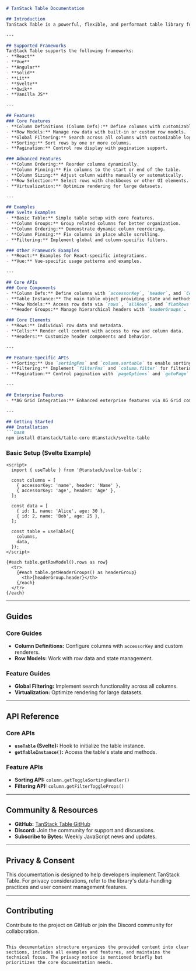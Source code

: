 

```markdown
# TanStack Table Documentation

## Introduction
TanStack Table is a powerful, flexible, and performant table library for modern JavaScript frameworks. It provides core features like sorting, filtering, and pagination, along with framework-specific adapters for seamless integration.

---

## Supported Frameworks
TanStack Table supports the following frameworks:
- **React**
- **Vue**
- **Angular**
- **Solid**
- **Lit**
- **Svelte**
- **Qwik**
- **Vanilla JS**

---

## Features
### Core Features
- **Column Definitions (Column Defs):** Define columns with customizable headers, cells, and metadata.
- **Row Models:** Manage row data with built-in or custom row models.
- **Global Filtering:** Search across all columns with customizable logic.
- **Sorting:** Sort rows by one or more columns.
- **Pagination:** Control row display with pagination support.

### Advanced Features
- **Column Ordering:** Reorder columns dynamically.
- **Column Pinning:** Fix columns to the start or end of the table.
- **Column Sizing:** Adjust column widths manually or automatically.
- **Row Selection:** Select rows with checkboxes or other UI elements.
- **Virtualization:** Optimize rendering for large datasets.

---

## Examples
### Svelte Examples
- **Basic Table:** Simple table setup with core features.
- **Column Groups:** Group related columns for better organization.
- **Column Ordering:** Demonstrate dynamic column reordering.
- **Column Pinning:** Fix columns in place while scrolling.
- **Filtering:** Implement global and column-specific filters.

### Other Framework Examples
- **React:** Examples for React-specific integrations.
- **Vue:** Vue-specific usage patterns and examples.

---

## Core APIs
### Core Components
- **Column Defs:** Define columns with `accessorKey`, `header`, and `Cell` components.
- **Table Instance:** The main table object providing state and methods (e.g., `getTableInstance()`).
- **Row Models:** Access row data via `rows`, `allRows`, and `flatRows`.
- **Header Groups:** Manage hierarchical headers with `headerGroups`.

### Core Elements
- **Rows:** Individual row data and metadata.
- **Cells:** Render cell content with access to row and column data.
- **Headers:** Customize header components and behavior.

---

## Feature-Specific APIs
- **Sorting:** Use `sortingFns` and `column.sortable` to enable sorting.
- **Filtering:** Implement `filterFns` and `column.filter` for filtering logic.
- **Pagination:** Control pagination with `pageOptions` and `gotoPage`.

---

## Enterprise Features
- **AG Grid Integration:** Enhanced enterprise features via AG Grid compatibility.

---

## Getting Started
### Installation
```bash
npm install @tanstack/table-core @tanstack/svelte-table
```

### Basic Setup (Svelte Example)
```svelte
<script>
  import { useTable } from '@tanstack/svelte-table';

  const columns = [
    { accessorKey: 'name', header: 'Name' },
    { accessorKey: 'age', header: 'Age' },
  ];

  const data = [
    { id: 1, name: 'Alice', age: 30 },
    { id: 2, name: 'Bob', age: 25 },
  ];

  const table = useTable({
    columns,
    data,
  });
</script>

{#each table.getRowModel().rows as row}
  <tr>
    {#each table.getHeaderGroups() as headerGroup}
      <th>{headerGroup.header}</th>
    {/each}
  </tr>
{/each}
```

---

## Guides
### Core Guides
- **Column Definitions:** Configure columns with `accessorKey` and custom renderers.
- **Row Models:** Work with row data and state management.

### Feature Guides
- **Global Filtering:** Implement search functionality across all columns.
- **Virtualization:** Optimize rendering for large datasets.

---

## API Reference
### Core APIs
- **`useTable` (Svelte):** Hook to initialize the table instance.
- **`getTableInstance()`:** Access the table's state and methods.

### Feature APIs
- **Sorting API:** `column.getToggleSortingHandler()`
- **Filtering API:** `column.getFilterToggleProps()`

---

## Community & Resources
- **GitHub:** [TanStack Table GitHub](https://github.com/TanStack/table)
- **Discord:** Join the community for support and discussions.
- **Subscribe to Bytes:** Weekly JavaScript news and updates.

---

## Privacy & Consent
This documentation is designed to help developers implement TanStack Table. For privacy considerations, refer to the library's data-handling practices and user consent management features.

---

## Contributing
Contribute to the project on GitHub or join the Discord community for collaboration.
```

This documentation structure organizes the provided content into clear sections, includes all examples and features, and maintains the technical focus. The privacy notice is mentioned briefly but prioritizes the core documentation needs.